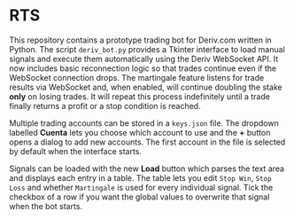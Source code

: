 # RTS

This repository contains a prototype trading bot for Deriv.com written in Python.
The script `deriv_bot.py` provides a Tkinter interface to load manual
signals and execute them automatically using the Deriv WebSocket API. It now
includes basic reconnection logic so that trades continue even if the
WebSocket connection drops.
The martingale feature listens for trade results via WebSocket and, when
enabled, will continue doubling the stake **only** on losing trades. It will
repeat this process indefinitely until a trade finally returns a profit or a
stop condition is reached.

Multiple trading accounts can be stored in a `keys.json` file. The dropdown
labelled **Cuenta** lets you choose which account to use and the **+** button
opens a dialog to add new accounts. The first account in the file is selected
by default when the interface starts.

Signals can be loaded with the new **Load** button which parses the text area
and displays each entry in a table. The table lets you edit `Stop Win`,
`Stop Loss` and whether `Martingale` is used for every individual signal.
Tick the checkbox of a row if you want the global values to overwrite that
signal when the bot starts.